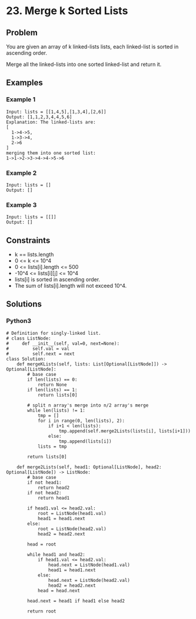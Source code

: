# 23. Merge k Sorted Lists

## Problem

You are given an array of k linked-lists lists, each linked-list is sorted in ascending order.

Merge all the linked-lists into one sorted linked-list and return it.

## Examples

### Example 1

```
Input: lists = [[1,4,5],[1,3,4],[2,6]]
Output: [1,1,2,3,4,4,5,6]
Explanation: The linked-lists are:
[
  1->4->5,
  1->3->4,
  2->6
]
merging them into one sorted list:
1->1->2->3->4->4->5->6
```

### Example 2

```
Input: lists = []
Output: []
```

### Example 3

```
Input: lists = [[]]
Output: []
```

## Constraints

* k == lists.length
* 0 <= k <= 10^4
* 0 <= lists[i].length <= 500
* -10^4 <= lists[i][j] <= 10^4
* lists[i] is sorted in ascending order.
* The sum of lists[i].length will not exceed 10^4.

## Solutions

### Python3

```
# Definition for singly-linked list.
# class ListNode:
#     def __init__(self, val=0, next=None):
#         self.val = val
#         self.next = next
class Solution:
    def mergeKLists(self, lists: List[Optional[ListNode]]) -> Optional[ListNode]:
        # base case
        if len(lists) == 0:
            return None
        if len(lists) == 1:
            return lists[0]

        # split n array's merge into n/2 array's merge
        while len(lists) != 1:
            tmp = []
            for i in range(0, len(lists), 2):
                if i+1 < len(lists):
                    tmp.append(self.merge2Lists(lists[i], lists[i+1]))
                else:
                    tmp.append(lists[i])
            lists = tmp
        
        return lists[0]
    
    def merge2Lists(self, head1: Optional[ListNode], head2: Optional[ListNode]) -> ListNode:
        # base case
        if not head1:
            return head2
        if not head2:
            return head1

        if head1.val <= head2.val:
            root = ListNode(head1.val)
            head1 = head1.next
        else:
            root = ListNode(head2.val)
            head2 = head2.next

        head = root

        while head1 and head2:
            if head1.val <= head2.val:
                head.next = ListNode(head1.val)
                head1 = head1.next
            else:
                head.next = ListNode(head2.val)
                head2 = head2.next
            head = head.next
        
        head.next = head1 if head1 else head2
        
        return root
```
